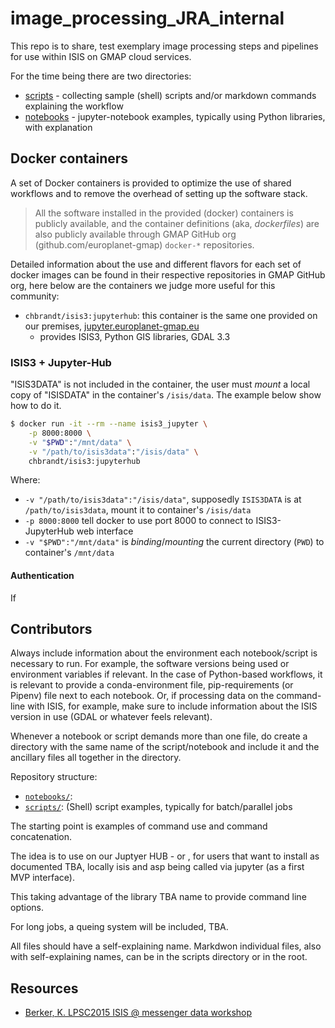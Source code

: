 # image_processing_JRA_internal

This repo is to share, test exemplary image processing steps and pipelines for use within ISIS on GMAP cloud services.

For the time being there are two directories:

* [scripts](./scripts) - collecting sample (shell) scripts and/or markdown commands explaining the workflow
* [notebooks](./notebooks) - jupyter-notebook examples, typically using Python libraries, with explanation


## Docker containers

A set of Docker containers is provided to optimize the use of shared workflows and to remove the overhead
of setting up the software stack.

> All the software installed in the provided (docker) containers is publicly available,
> and the container definitions (aka, _dockerfiles_) are also publicly available through 
> GMAP GitHub org (github.com/europlanet-gmap) `docker-*` repositories.

Detailed information about the use and different flavors for each set of docker images can
be found in their respective repositories in GMAP GitHub org, here below are the containers
we judge more useful for this community:

- `chbrandt/isis3:jupyterhub`: this container is the same one provided on our premises, [jupyter.europlanet-gmap.eu](https://jupyter.europlanet-gmap.eu)
  * provides ISIS3, Python GIS libraries, GDAL 3.3

### ISIS3 + Jupyter-Hub 

"ISIS3DATA" is not included in the container, the user must _mount_ a local copy of "ISISDATA"
in the container's `/isis/data`. The example below show how to do it.

```bash
$ docker run -it --rm --name isis3_jupyter \
    -p 8000:8000 \
    -v "$PWD":"/mnt/data" \
    -v "/path/to/isis3data":"/isis/data" \
    chbrandt/isis3:jupyterhub
```

Where:

- `-v "/path/to/isis3data":"/isis/data"`, supposedly `ISIS3DATA` is at `/path/to/isis3data`, mount it to container's `/isis/data`
- `-p 8000:8000` tell docker to use port 8000 to connect to ISIS3-JupyterHub web interface
- `-v "$PWD":"/mnt/data"` is _binding_/_mounting_ the current directory (`PWD`) to container's `/mnt/data`

#### Authentication

If 

## Contributors

Always include information about the environment each notebook/script is necessary to run.
For example, the software versions being used or environment variables if relevant.
In the case of Python-based workflows, it is relevant to provide a conda-environment file, 
pip-requirements (or Pipenv) file next to each notebook.
Or, if processing data on the command-line with ISIS, for example, make sure to include
information about the ISIS version in use (GDAL or whatever feels relevant).

Whenever a notebook or script demands more than one file, do create a directory
with the same name of the script/notebook and include it and the ancillary files
all together in the directory.

Repository structure:

- [`notebooks/`](notebooks/): 
- [`scripts/`](scripts/): (Shell) script examples, typically for batch/parallel jobs

The starting point is examples of command use and command concatenation.

The idea is to use on our Juptyer HUB - or , for users that want to install as documented TBA, locally isis and asp being called via jupyter (as a first MVP interface).

This taking advantage of the library TBA name to provide command line options.

For long jobs, a queing system will be included, TBA.


All files should have a self-explaining name. Markdwon individual files, also with self-explaining names, can be in the scripts directory or in the root.

## Resources

* [Berker, K. LPSC2015 ISIS @ messenger data workshop ](https://messenger.jhuapl.edu/Resources/Workshops-and-Meetings/MESSENGER_MDIS_WorkShop_LPSC2015_Final.pdf)